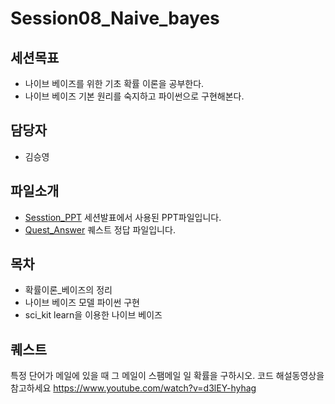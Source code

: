 Session08_Naive_bayes
===

세션목표
---
 - 나이브 베이즈를 위한 기초 확률 이론을 공부한다.
 - 나이브 베이즈 기본 원리를 숙지하고 파이썬으로 구현해본다.

담당자
---
 - 김승영

파일소개
---
   
 - [Sesstion_PPT](./Session8_Naive_Bayes.pdf) 세션발표에서 사용된 PPT파일입니다.
 - [Quest_Answer](./Session8_Quest_answer.py) 퀘스트 정답 파일입니다.

 


목차
---
   
 - 확률이론_베이즈의 정리
 - 나이브 베이즈 모델 파이썬 구현
 - sci_kit learn을 이용한 나이브 베이즈 

 
 
퀘스트
---
특정 단어가 메일에 있을 때 그 메일이 스팸메일 일 확률을 구하시오.
코드 해설동영상을 참고하세요
https://www.youtube.com/watch?v=d3lEY-hyhag

